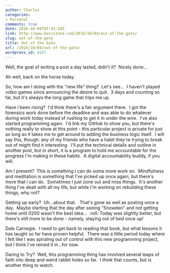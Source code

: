 ```yaml
---
author: Charles
categories:
- Personal
comments: true
date: 2016-10-04T03:43:28Z
link: http://www.bassitone.com/2016/10/03/out-of-the-gate/
slug: out-of-the-gate
title: Out of the Gate
url: /2016/10/04/out-of-the-gate/
wordpress_id: 4257
---
```


Well, the goal of writing a post a day lasted, didn't it?  Nicely done...

Ah well, back on the horse today.

So, how am I doing with the "new life" thing?  Let's see...  I haven't played video games since announcing the desire to quit.  3 days and counting so far, but it's always the long game that trips me up.

Have I been rising?  I'd think there's a fair argument there.  I got the forensics work done before the deadline and was able to do whatever during work today instead of rushing to get it in under the wire.  I've also started programming again.  I'd link my GitHub to show you, but there's nothing really to show at this point - this particular project is private for just as long as it takes me to get around to adding the business logic itself.  I will say this, though: any of my friends who have a habit they're trying to break out of might find it interesting.  I'll put the technical details and outline in another post, but in short, it is a program to hold me accountable for the progress I'm making in these habits.  A digital accountability buddy, if you will.

Am I present?  This is something I can do some more work on.  Mindfulness and meditation is something that I've picked up once again, but there's more that I can do.  Sometimes I just zone out and miss things.  It's another thing I've dealt with all my life, but while I'm working on rebuilding these things, why not?

Getting up early?  Uh...about that.   That's gone as well as posting once a day.  Maybe starting that the day after seeing "Snowden" and not getting home until 0200 wasn't the best idea...  :roll: Today was slightly better, but there's still more to be done - namely, staying out of bed once up!

Dale Carnegie.  I need to get back to reading that book, but what lessons it has taught so far have proven helpful.  There was a little period today where I felt like I was spiraling out of control with this new programming project, but I think I've reined it in...for now.

Daring to Try?  Well, this programming thing has involved several leaps of faith into deep and weird rabbit holes so far.  I think that counts, but is another thing to watch.
